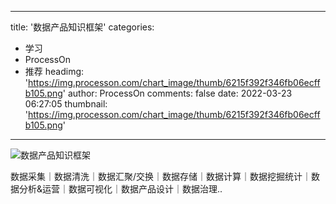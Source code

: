 
---
title: '数据产品知识框架'
categories: 
 - 学习
 - ProcessOn
 - 推荐
headimg: 'https://img.processon.com/chart_image/thumb/6215f392f346fb06ecffb105.png'
author: ProcessOn
comments: false
date: 2022-03-23 06:27:05
thumbnail: 'https://img.processon.com/chart_image/thumb/6215f392f346fb06ecffb105.png'
---

<div>   
<img class="thumb" alt="数据产品知识框架" src="https://img.processon.com/chart_image/thumb/6215f392f346fb06ecffb105.png" referrerpolicy="no-referrer">
<p>数据采集｜数据清洗｜数据汇聚/交换｜数据存储｜数据计算｜数据挖掘统计｜数据分析&运营｜数据可视化｜数据产品设计｜数据治理..</p>  
</div>
            